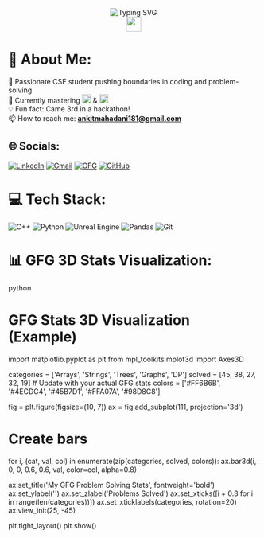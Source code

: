 <!-- Animated header with typing effect -->
<div align="center">
  <img src="https://readme-typing-svg.demolab.com?font=Fira+Code&weight=600&size=28&duration=4000&pause=1000&color=00F7FF&width=435&lines=Hi+there+👋;I'm+ANKIT+MAHADANI;CSE+Student+@VIT+Bhopal;Python%2FC%2B%2B+Developer;Problem+Solver" alt="Typing SVG" />
</div>

<!-- Wave animation -->
<div align="center">
  <img src="https://github.com/rahuldkjain/github-profile-readme-generator/blob/master/src/images/icons/Social/wave.gif" width="30px">
</div>

# 💫 About Me:
🎯 Passionate CSE student pushing boundaries in coding and problem-solving<br>
🌱 Currently mastering <img src="https://img.shields.io/badge/-Unreal_Engine-0E1128?style=flat&logo=unreal-engine" height="18"> & <img src="https://img.shields.io/badge/-Cybersecurity-3A7D44?style=flat&logo=cybersecurity" height="18"><br>
💡 Fun fact: Came 3rd in a hackathon!<br>
📫 How to reach me: **ankitmahadani181@gmail.com**

## 🌐 Socials:
[![LinkedIn](https://img.shields.io/badge/LinkedIn-0A66C2?style=for-the-badge&logo=linkedin&logoColor=white)](https://www.linkedin.com/in/ankitmahadani/)
[![Gmail](https://img.shields.io/badge/Gmail-D14836?style=for-the-badge&logo=gmail&logoColor=white)](mailto:ankitmahadani181@gmail.com)
[![GFG](https://img.shields.io/badge/GeeksforGeeks-2F8D46?style=for-the-badge&logo=geeksforgeeks&logoColor=white)](https://www.geeksforgeeks.org/user/ankitmahadani/)
[![GitHub](https://img.shields.io/badge/GitHub-100000?style=for-the-badge&logo=github&logoColor=white)](https://github.com/Ankit-Mahadani)

# 💻 Tech Stack:
![C++](https://img.shields.io/badge/c++-%2300599C.svg?style=plastic&logo=c%2B%2B&logoColor=white)
![Python](https://img.shields.io/badge/python-3670A0?style=plastic&logo=python&logoColor=ffdd54)
![Unreal Engine](https://img.shields.io/badge/unrealengine-%23313131.svg?style=plastic&logo=unrealengine&logoColor=white)
![Pandas](https://img.shields.io/badge/pandas-%23150458.svg?style=plastic&logo=pandas&logoColor=white)
![Git](https://img.shields.io/badge/git-%23F05033.svg?style=plastic&logo=git&logoColor=white)

# 📊 GFG 3D Stats Visualization:
python
# GFG Stats 3D Visualization (Example)
import matplotlib.pyplot as plt
from mpl_toolkits.mplot3d import Axes3D

categories = ['Arrays', 'Strings', 'Trees', 'Graphs', 'DP']
solved = [45, 38, 27, 32, 19]  # Update with your actual GFG stats
colors = ['#FF6B6B', '#4ECDC4', '#45B7D1', '#FFA07A', '#98D8C8']

fig = plt.figure(figsize=(10, 7))
ax = fig.add_subplot(111, projection='3d')

# Create bars
for i, (cat, val, col) in enumerate(zip(categories, solved, colors)):
    ax.bar3d(i, 0, 0, 0.6, 0.6, val, color=col, alpha=0.8)

ax.set_title('My GFG Problem Solving Stats', fontweight='bold')
ax.set_ylabel('')
ax.set_zlabel('Problems Solved')
ax.set_xticks([i + 0.3 for i in range(len(categories))])
ax.set_xticklabels(categories, rotation=20)
ax.view_init(25, -45)

plt.tight_layout()
plt.show()
